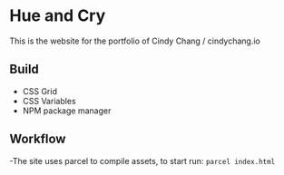 # Hue and Cry

This is the website for the portfolio of Cindy Chang / cindychang.io

## Build
- CSS Grid
- CSS Variables
- NPM package manager

## Workflow
-The site uses parcel to compile assets, to start run: `parcel index.html`
